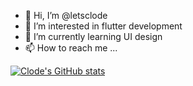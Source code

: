 - 👋 Hi, I’m @letsclode
- 👀 I’m interested in flutter development
- 🌱 I’m currently learning UI design
- 📫 How to reach me ...

<!---
letsclode/letsclode is a ✨ special ✨ repository because its `README.md` (this file) appears on your GitHub profile.
You can click the Preview link to take a look at your changes.
--->
[![Clode's GitHub stats](https://github-readme-stats.vercel.app/api?username=letsclode)](https://github.com/letsclode/github-readme-stats)
